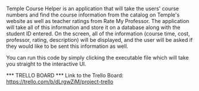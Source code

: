 Temple Course Helper is an application that will take the users' course numbers and find the course information from the catalog on Temple's website as well as teacher ratings from Rate My Professor. The application will take all of this information and store it on a database along with the student ID entered. On the screen, all of the information (course time, cost, professor, rating, description) will be displayed, and the user will be asked if they would like to be sent this information as well.

You can run this code by simply clicking the executable file which will take you straight to the interactive UI.

*** TRELLO BOARD ***
Link to the Trello Board: https://trello.com/b/dLrgwZiM/project-trello
